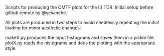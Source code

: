 Scripts for producing the OMTF plots for the L1 TDR. Initial setup before github remote by @sesanche.

All plots are produced in two steps to avoid needlessly repeating the initial loading for minor aesthetic changes:

makeX.py produces the input histograms and saves them in a pickle file.
plotX.py reads the histograms and does the plotting with the appropriate style.
